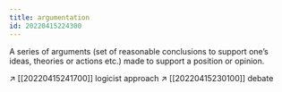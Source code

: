 ```yaml
---
title: argumentation
id: 20220415224300
---
```


A series of arguments (set of reasonable conclusions to support one’s ideas, theories or actions etc.) made to support a position or opinion.

↗︎ [[20220415241700]] logicist approach
↗︎ [[20220415230100]] debate